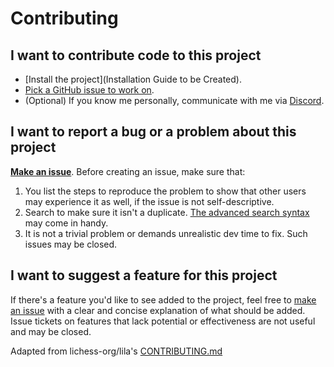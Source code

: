 # Contributing

## I want to contribute code to this project

- [Install the project](Installation Guide to be Created).
- [Pick a GitHub issue to work on](https://github.com/TheVanadium/pokemon-to-scale/issues).
- (Optional) If you know me personally, communicate with me via [Discord](https://discord.com).

## I want to report a bug or a problem about this project

[**Make an issue**](https://github.com/TheVanadium/pokemon-to-scale/issues/new). Before creating an issue, make sure that:

1. You list the steps to reproduce the problem to show that other users may experience it as well, if the issue is not self-descriptive.
2. Search to make sure it isn't a duplicate. [The advanced search syntax](https://help.github.com/articles/searching-issues/) may come in handy.
3. It is not a trivial problem or demands unrealistic dev time to fix. Such issues may be closed.

## I want to suggest a feature for this project

If there's a feature you'd like to see added to the project, feel free to [make an issue](https://github.com/TheVanadium/pokemon-to-scale/issues/new) with a clear and concise explanation of what should be added. Issue tickets on features that lack potential or effectiveness are not useful and may be closed.

Adapted from lichess-org/lila's [CONTRIBUTING.md](https://github.com/lichess-org/lila/blob/master/CONTRIBUTING.md)